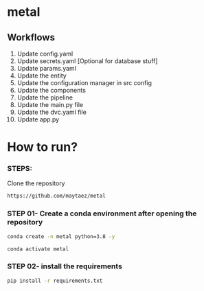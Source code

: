 # metal

## Workflows

1. Update config.yaml
2. Update secrets.yaml [Optional for database stuff]
3. Update params.yaml
4. Update the entity
5. Update the configuration manager in src config
6. Update the components
7. Update the pipeline
8. Update the main.py file
9. Update the dvc.yaml file
10. Update app.py

# How to run?

### STEPS:

Clone the repository

```bash
https://github.com/maytaez/metal
```

### STEP 01- Create a conda environment after opening the repository
```bash
conda create -n metal python=3.8 -y
```

```bash
conda activate metal
```


### STEP 02- install the requirements
```bash
pip install -r requirements.txt
```

